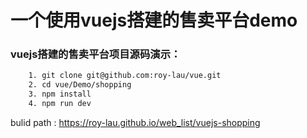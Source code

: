# 一个使用vuejs搭建的售卖平台demo

###  vuejs搭建的售卖平台项目源码演示：

```bash
	1. git clone git@github.com:roy-lau/vue.git
	2. cd vue/Demo/shopping
	3. npm install
	4. npm run dev
```

bulid path :  https://roy-lau.github.io/web_list/vuejs-shopping